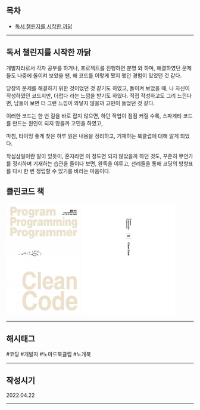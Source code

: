 ## 목차

- [독서 챌린지를 시작한 까닭](#1)

***

<a name="1"></a> 
## 독서 챌린지를 시작한 까닭

개발자라로서 각자 공부를 하거나, 프로젝트를 진행하면 분명 와 하며, 해결하였던 문제들도 나중에 돌이켜 보았을 땐, 왜 코드를 이렇게 짰지 했던 경험이 있었던 것 같다.

당장의 문제를 해결하기 위한 것이었던 것 같기도 하였고, 돌이켜 보았을 때, 나 자신이 작성하였던 코드지만, 더럽다 라는 느낌을 받기도 하였다.
직접 작성하고도 그리 느낀다면, 남들이 보면 더 그런 느낌이 와닿지 않을까 고민이 들었던 것 같다.

이러한 코드는 한 번 길을 바로 잡지 않으면, 하던 작업이 점점 커질 수록, 스파게티 코드를 만드는 원인이 되지 않을까 고민을 하였고,

마침, 타이밍 좋게 찾은 하루 읽은 내용을 정리하고, 기재하는 북클럽에 대해 알게 되었다.

작심삼일이란 말이 있듯이, 혼자라면 이 정도면 되지 않았을까 하던 것도, 꾸준히 무언가를 정리하며 기재하는 습관을 들이다 보면, 완독을 이루고, 
선례들을 통해 코딩의 방향표를 다시 한 번 정립할 수 있기를 바라는 마음이다.

## 클린코드 책

<img src="./src/certify.png" width="200" height="300"/>
<img src="./src/certify-1.png" width="250" height="300" />

***

## 해시태그 ##
#코딩 #개발자 #노마드북클럽 #노개북

***

## 작성시기 ##
2022.04.22

***